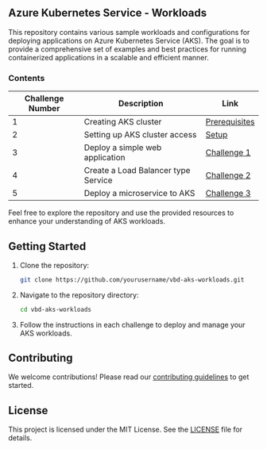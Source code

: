 ## Azure Kubernetes Service - Workloads

This repository contains various sample workloads and configurations for deploying applications on Azure Kubernetes Service (AKS). The goal is to provide a comprehensive set of examples and best practices for running containerized applications in a scalable and efficient manner.

### Contents

| Challenge Number | Description                          | Link                                      |
|------------------|--------------------------------------|-------------------------------------------|
| 1                | Creating AKS cluster                 | [Prerequisites](./Prerequisites.md)       |
| 2                | Setting up AKS cluster access        | [Setup](./Setup.md)                       |
| 3                | Deploy a simple web application      | [Challenge 1](./Challenge-01.md)          |
| 4                | Create a Load Balancer type Service  | [Challenge 2](./Challenge-02.md)          |
| 5                | Deploy a microservice to AKS         | [Challenge 3](./Challenge-03.md)          |

Feel free to explore the repository and use the provided resources to enhance your understanding of AKS workloads.

## Getting Started

1. Clone the repository:
    ```sh
    git clone https://github.com/yourusername/vbd-aks-workloads.git
    ```
2. Navigate to the repository directory:
    ```sh
    cd vbd-aks-workloads
    ```
3. Follow the instructions in each challenge to deploy and manage your AKS workloads.

## Contributing

We welcome contributions! Please read our [contributing guidelines](./CONTRIBUTING.md) to get started.

## License

This project is licensed under the MIT License. See the [LICENSE](./LICENSE) file for details.
